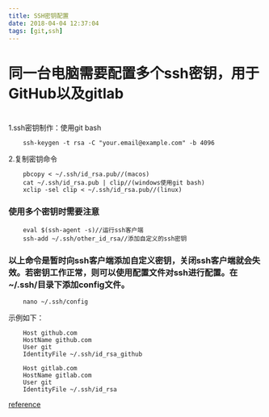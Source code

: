 ```yaml
---
title: SSH密钥配置
date: 2018-04-04 12:37:04
tags: [git,ssh]
---
```

# 同一台电脑需要配置多个ssh密钥，用于GitHub以及gitlab
#  
<!--more-->
1.ssh密钥制作：使用git bash 
```
    ssh-keygen -t rsa -C "your.email@example.com" -b 4096
```

2.复制密钥命令
```
    pbcopy < ~/.ssh/id_rsa.pub//(macos)
    cat ~/.ssh/id_rsa.pub | clip//(windows使用git bash)
    xclip -sel clip < ~/.ssh/id_rsa.pub//(linux)
```
### 使用多个密钥时需要注意
```
    eval $(ssh-agent -s)//运行ssh客户端
    ssh-add ~/.ssh/other_id_rsa//添加自定义的ssh密钥
```
### 以上命令是暂时向ssh客户端添加自定义密钥，关闭ssh客户端就会失效。若密钥工作正常，则可以使用配置文件对ssh进行配置。在~/.ssh/目录下添加config文件。
```
    nano ~/.ssh/config
```
示例如下：
```
    Host github.com
    HostName github.com
    User git
    IdentityFile ~/.ssh/id_rsa_github

    Host gitlab.com
    HostName gitlab.com
    User git
    IdentityFile ~/.ssh/id_rsa
```
[reference](https://gitlab.com/help/ssh/README#generating-a-new-ssh-key-pair)

